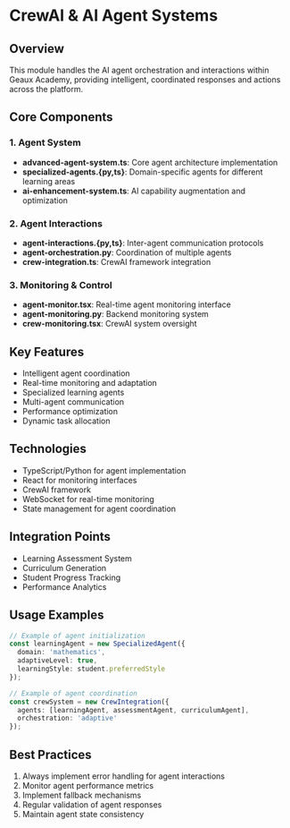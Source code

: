 # CrewAI & AI Agent Systems

## Overview
This module handles the AI agent orchestration and interactions within Geaux Academy, providing intelligent, coordinated responses and actions across the platform.

## Core Components

### 1. Agent System
- **advanced-agent-system.ts**: Core agent architecture implementation
- **specialized-agents.{py,ts}**: Domain-specific agents for different learning areas
- **ai-enhancement-system.ts**: AI capability augmentation and optimization

### 2. Agent Interactions
- **agent-interactions.{py,ts}**: Inter-agent communication protocols
- **agent-orchestration.py**: Coordination of multiple agents
- **crew-integration.ts**: CrewAI framework integration

### 3. Monitoring & Control
- **agent-monitor.tsx**: Real-time agent monitoring interface
- **agent-monitoring.py**: Backend monitoring system
- **crew-monitoring.tsx**: CrewAI system oversight

## Key Features
- Intelligent agent coordination
- Real-time monitoring and adaptation
- Specialized learning agents
- Multi-agent communication
- Performance optimization
- Dynamic task allocation

## Technologies
- TypeScript/Python for agent implementation
- React for monitoring interfaces
- CrewAI framework
- WebSocket for real-time monitoring
- State management for agent coordination

## Integration Points
- Learning Assessment System
- Curriculum Generation
- Student Progress Tracking
- Performance Analytics

## Usage Examples
```typescript
// Example of agent initialization
const learningAgent = new SpecializedAgent({
  domain: 'mathematics',
  adaptiveLevel: true,
  learningStyle: student.preferredStyle
});

// Example of agent coordination
const crewSystem = new CrewIntegration({
  agents: [learningAgent, assessmentAgent, curriculumAgent],
  orchestration: 'adaptive'
});
```

## Best Practices
1. Always implement error handling for agent interactions
2. Monitor agent performance metrics
3. Implement fallback mechanisms
4. Regular validation of agent responses
5. Maintain agent state consistency